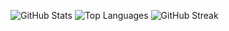 <!-- [![@lakshmikanth's Holopin board](https://holopin.me/lakshmikanth)](https://holopin.io/@lakshmikanth)
 -->

![GitHub Stats](https://github-readme-stats.vercel.app/api?username=lakshmikanth-472&theme=radical)
![Top Languages](https://github-readme-stats.vercel.app/api/top-langs/?username=LAKSHMIKANTH-472&show_icons=true&theme=radical)
 ![GitHub Streak](https://github-readme-streak-stats.herokuapp.com/?user=Lakshmikanth-472)
